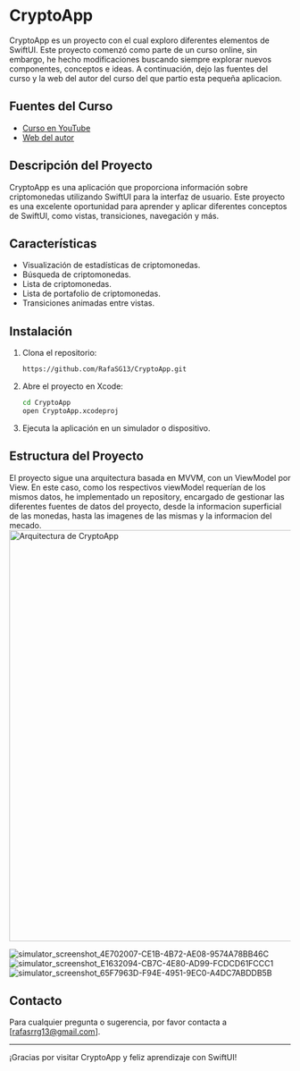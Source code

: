 # CryptoApp

CryptoApp es un proyecto con el cual exploro diferentes elementos de SwiftUI.
Este proyecto comenzó como parte de un curso online, sin embargo, he hecho modificaciones buscando siempre explorar nuevos componentes, conceptos e ideas.
A continuación, dejo las fuentes del curso y la web del autor del curso del que partio esta pequeña aplicacion.

## Fuentes del Curso

- [Curso en YouTube](https://www.youtube.com/watch?v=TTYKL6CfbSs&list=PLwvDm4Vfkdphbc3bgy_LpLRQ9DDfFGcFu)
- [Web del autor](https://www.swiftful-thinking.com)

## Descripción del Proyecto

CryptoApp es una aplicación que proporciona información sobre criptomonedas utilizando SwiftUI para la interfaz de usuario. Este proyecto es una excelente oportunidad para aprender y aplicar diferentes conceptos de SwiftUI, como vistas, transiciones, navegación y más.

## Características

- Visualización de estadísticas de criptomonedas.
- Búsqueda de criptomonedas.
- Lista de criptomonedas.
- Lista de portafolio de criptomonedas.
- Transiciones animadas entre vistas.

## Instalación

1. Clona el repositorio:
    ```bash
    https://github.com/RafaSG13/CryptoApp.git
    ```

2. Abre el proyecto en Xcode:
    ```bash
    cd CryptoApp
    open CryptoApp.xcodeproj
    ```

3. Ejecuta la aplicación en un simulador o dispositivo.


## Estructura del Proyecto
El proyecto sigue una arquitectura basada en MVVM, con un ViewModel por View. En este caso, como los respectivos viewModel requerían de los mismos datos, he implementado un repository, encargado de gestionar las diferentes fuentes de datos del proyecto, desde la informacion superficial de las monedas, hasta las imagenes de las mismas y la informacion del mecado.
<img width="736" alt="Arquitectura de CryptoApp" src="https://github.com/RafaSG13/CryptoApp/assets/58252921/1c752cf1-f449-4b9c-bc31-5fe69004e3cc">

![simulator_screenshot_4E702007-CE1B-4B72-AE08-9574A78BB46C](https://github.com/RafaSG13/CryptoApp/assets/58252921/fa4c278c-7b92-4509-ad09-296ed01d8a30)
![simulator_screenshot_E1632094-CB7C-4E80-AD99-FCDCD61FCCC1](https://github.com/RafaSG13/CryptoApp/assets/58252921/8a9f4ebf-c321-4cc1-9851-6e96e5ca009b)
![simulator_screenshot_65F7963D-F94E-4951-9EC0-A4DC7ABDDB5B](https://github.com/RafaSG13/CryptoApp/assets/58252921/79d2f5d7-837d-4296-9f66-ad97712671e3)


## Contacto

Para cualquier pregunta o sugerencia, por favor contacta a [rafasrrg13@gmail.com].

---

¡Gracias por visitar CryptoApp y feliz aprendizaje con SwiftUI!
